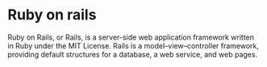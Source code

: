 <h1>Ruby on rails</h1>
<p>Ruby on Rails, or Rails, is a server-side web application framework written in Ruby under the MIT License. Rails is a model–view–controller framework, providing default structures for a database, a web service, and web pages.</p>
